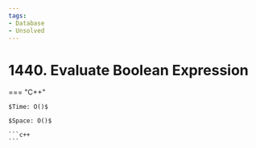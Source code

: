 ```yaml
---
tags:
- Database
- Unsolved
---
```



# 1440. Evaluate Boolean Expression

=== "C++"

    $Time: O()$

    $Space: O()$

    ```c++
    ```